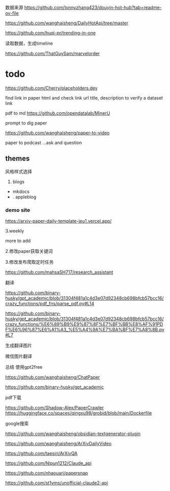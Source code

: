 数据来源
https://github.com/lonnyzhang423/douyin-hot-hub?tab=readme-ov-file

https://github.com/wanghaisheng/DailyHotApi/tree/master

https://github.com/huqi-pr/trending-in-one

读取数据，生成timeline

https://github.com/ThatGuySam/marvelorder





# todo

https://github.com/Cherry/placeholders.dev

find link in paper html and check link url title, description to verify a dataset link

pdf to md https://github.com/opendatalab/MinerU



prompt to dig paper 



https://github.com/wanghaisheng/paper-to-video


paper to podcast ...ask and question 


## themes 

风格样式选择

1. blogs
*  mkdocs 
* . appleblog



### demo site

https://arxiv-paper-daily-template-jeu1.vercel.app/

3.weekly

more to add

2.修改paper获取关键词


3.修改发布爬取定时任务



https://github.com/mahsaSH717/research_assistant




翻译

https://github.com/binary-husky/gpt_academic/blob/31304f481a1c4d3e07d92348cb698bfcb57bcc16/crazy_functions/pdf_fns/parse_pdf.py#L14

https://github.com/binary-husky/gpt_academic/blob/31304f481a1c4d3e07d92348cb698bfcb57bcc16/crazy_functions/%E6%89%B9%E9%87%8F%E7%BF%BB%E8%AF%91PDF%E6%96%87%E6%A1%A3_%E5%A4%9A%E7%BA%BF%E7%A8%8B.py#L7

生成翻译图片

微信图片翻译


总结 使用gpt2free

https://github.com/wanghaisheng/ChatPaper

https://github.com/binary-husky/gpt_academic

pdf下载

https://github.com/Shadow-Alex/PaperCrawler
https://huggingface.co/spaces/qingxu98/grobid/blob/main/Dockerfile

google搜索 


https://github.com/wanghaisheng/obsidian-textgenerator-plugin

https://github.com/wanghaisheng/ArXivDailyVideo


https://github.com/taesiri/ArXivQA


https://github.com/Nipun1212/Claude_api


https://github.com/nhaouari/papersnap

https://github.com/st1vms/unofficial-claude2-api
